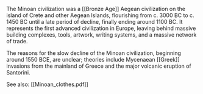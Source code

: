 The Minoan civilization was a [[Bronze Age]] Aegean civilization on the island of Crete and other Aegean Islands, flourishing from c. 3000 BC to c. 1450 BC until a late period of decline, finally ending around 1100 BC. It represents the first advanced civilization in Europe, leaving behind massive building complexes, tools, artwork, writing systems, and a massive network of trade.

The reasons for the slow decline of the Minoan civilization, beginning around 1550 BCE, are unclear; theories include Mycenaean [[Greek]] invasions from the mainland of Greece and the major volcanic eruption of Santorini.

See also: [[Minoan_clothes.pdf]]